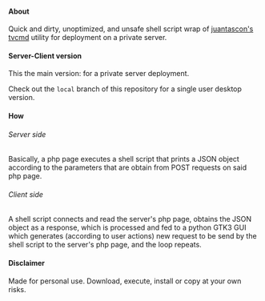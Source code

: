 #### About

Quick and dirty, unoptimized, and unsafe shell script wrap of [juantascon's tvcmd](https://github.com/juantascon/tvcmd) utility for deployment on a private server.


#### Server-Client version

This the main version: for a private server deployment.

Check out the `local` branch of this repository for a single user desktop version.


#### How

###### Server side

Basically, a php page executes a shell script that prints a JSON object according to the parameters that are obtain from POST requests on said php page.


###### Client side

A shell script connects and read the server's php page, obtains the JSON object as a response, which is processed and fed to a python GTK3 GUI which generates (according to user actions) new request to be send by the shell script to the server's  php page, and the loop repeats.


#### Disclaimer

Made for personal use. Download, execute, install or copy at your own risks.